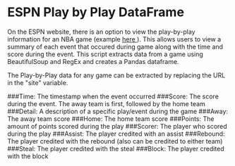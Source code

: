 # ESPN Play by Play DataFrame

On the ESPN website, there is an option to view the play-by-play information for an NBA game (example <a href='https://www.espn.com/nba/playbyplay?gameId=401267371'> here </a>). This allows users to view a summary of each event that occured during game along with the time and score during the event. This script extracts data from a game using BeautifulSoup and RegEx and creates a Pandas dataframe. 

The Play-by-Play data for any game can be extracted by replacing the URL in the "site" variable. 


###Time: The timestamp when the event occurred
###Score: The score during the event. The away team is first, followed by the home team
###Detail: A description of a specific play/event during the game
###Away: The away team score
###Home: The home team score
###Points: The amount of points scored during the play
###Scorer: The player who scored during the play
###Assist: The player credited with an assist
###Rebound: The player credited with the rebound (also can be credited to either team)
###Steal: The player credited with the steal
###Block: The player credited with the block
